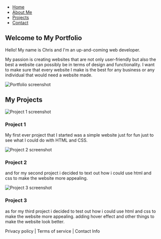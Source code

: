 <!DOCTYPE html>
<html lang="en">
  <head>
    <meta charset="UTF-8" />
    <meta name="viewport" content="width=device-width, initial-scale=1.0" />
    <title>Portfolio Website</title>
    <link rel="stylesheet" href="styles.css" class="styles" />
  </head>
  <body>
    <div class="main-container">
      <nav class="navbar">
        <ul>
          <li class="home"><a href="#">Home</a></li>
          <li class="about"><a href="#">About Me</a></li>
          <li class="projects"><a href="#">Projects</a></li>
          <li class="contact"><a href="#">Contact</a></li>
        </ul>
      </nav>

  <section class="hero">
        <h1>Welcome to My Portfolio</h1>
        <p>Hello! My name is Chris and I'm an up-and-coming web developer.</p>

  <p class="goal">
          My passion is creating websites that are not only user-friendly but
          also the best a website can possibly be in terms of design and
          functionality. I want to make sure that every website I make is the
          best for any business or any individual that would need a website
          made.
        </p>
        <img
          src="images/screenshot-2025-10-30-161620.png"
          alt="Portfolio screenshot"
        />
      </section>

   <section class="projects">
        <h2>My Projects</h2>
          <div class="project">
            <img
              src="images/screenshot-2025-10-30-161620.png"
              alt="Project 1 screenshot"
            />
            <h3>Project 1</h3>
            <p class="project1">
              My first ever project that I started was a simple website just for
              fun just to see what I could do with HTML and CSS.
            </p>
          </div>
          <div class="project">
            <img
              src="images/screenshot-2025-10-30-161620.png"
              alt="Project 2 screenshot"
            />
            <h3>Project 2</h3>
            <p class="project2">
              and for my second project i decided to text out how i could use
              html and css to make the website more appealing.
            </p>
          </div>
          <div class="project">
            <img
              src="images/screenshot-2025-10-30-161620.png"
              alt="Project 3 screenshot"
            />
            <h3>Project 3</h3>
            <p class="project3">
              as for my third project i decided to test out how i could use html
              and css to make the website more appealing. adding hover effect
              and other things to make the website look better.
            </p>
          </div>
          </div>
        </div>
      </section>
    </div>

 <footer class="footer">
      <p>Privacy policy | Terms of service | Contact Info</p>
    </footer>
  </body>
</html>

